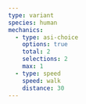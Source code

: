 ```yaml
---
type: variant
species: human
mechanics:
  - type: asi-choice
    options: true
    total: 2
    selections: 2
    max: 1
  - type: speed
    speed: walk
    distance: 30
---
```

